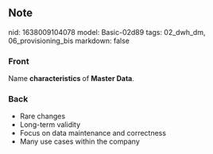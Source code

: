 ## Note
nid: 1638009104078
model: Basic-02d89
tags: 02_dwh_dm, 06_provisioning_bis
markdown: false

### Front
Name <b>characteristics </b>of <b>Master Data</b>.

### Back
<ul><li>Rare changes</li><li>Long-term validity</li><li>Focus on data maintenance and correctness</li><li>Many use cases within the company
</li></ul>
